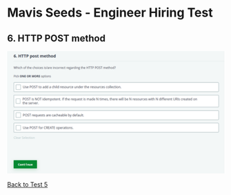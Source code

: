 # Mavis Seeds - Engineer Hiring Test
## 6. HTTP POST method
![img](../assets/6/1.png)

[Back to Test 5](test-5.md)